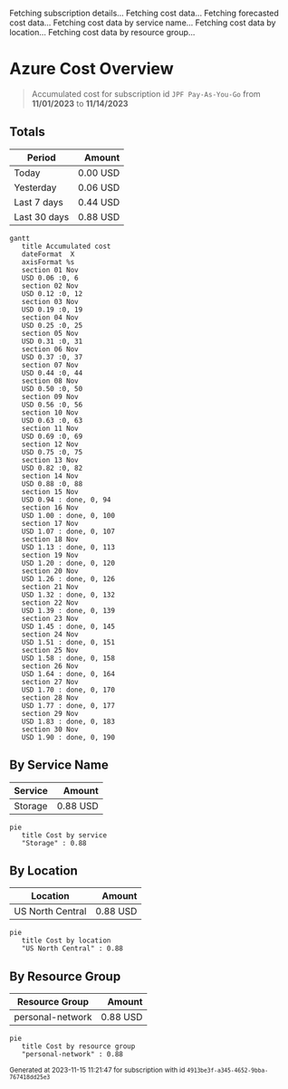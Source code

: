 Fetching subscription details...
Fetching cost data...
Fetching forecasted cost data...
Fetching cost data by service name...
Fetching cost data by location...
Fetching cost data by resource group...
# Azure Cost Overview

> Accumulated cost for subscription id `JPF Pay-As-You-Go` from **11/01/2023** to **11/14/2023**

## Totals

|Period|Amount|
|---|---:|
|Today|0.00 USD|
|Yesterday|0.06 USD|
|Last 7 days|0.44 USD|
|Last 30 days|0.88 USD|

```mermaid
gantt
   title Accumulated cost
   dateFormat  X
   axisFormat %s
   section 01 Nov
   USD 0.06 :0, 6
   section 02 Nov
   USD 0.12 :0, 12
   section 03 Nov
   USD 0.19 :0, 19
   section 04 Nov
   USD 0.25 :0, 25
   section 05 Nov
   USD 0.31 :0, 31
   section 06 Nov
   USD 0.37 :0, 37
   section 07 Nov
   USD 0.44 :0, 44
   section 08 Nov
   USD 0.50 :0, 50
   section 09 Nov
   USD 0.56 :0, 56
   section 10 Nov
   USD 0.63 :0, 63
   section 11 Nov
   USD 0.69 :0, 69
   section 12 Nov
   USD 0.75 :0, 75
   section 13 Nov
   USD 0.82 :0, 82
   section 14 Nov
   USD 0.88 :0, 88
   section 15 Nov
   USD 0.94 : done, 0, 94
   section 16 Nov
   USD 1.00 : done, 0, 100
   section 17 Nov
   USD 1.07 : done, 0, 107
   section 18 Nov
   USD 1.13 : done, 0, 113
   section 19 Nov
   USD 1.20 : done, 0, 120
   section 20 Nov
   USD 1.26 : done, 0, 126
   section 21 Nov
   USD 1.32 : done, 0, 132
   section 22 Nov
   USD 1.39 : done, 0, 139
   section 23 Nov
   USD 1.45 : done, 0, 145
   section 24 Nov
   USD 1.51 : done, 0, 151
   section 25 Nov
   USD 1.58 : done, 0, 158
   section 26 Nov
   USD 1.64 : done, 0, 164
   section 27 Nov
   USD 1.70 : done, 0, 170
   section 28 Nov
   USD 1.77 : done, 0, 177
   section 29 Nov
   USD 1.83 : done, 0, 183
   section 30 Nov
   USD 1.90 : done, 0, 190
```

## By Service Name

|Service|Amount|
|---|---:|
|Storage|0.88 USD|

```mermaid
pie
   title Cost by service
   "Storage" : 0.88
```

## By Location

|Location|Amount|
|---|---:|
|US North Central|0.88 USD|

```mermaid
pie
   title Cost by location
   "US North Central" : 0.88
```

## By Resource Group

|Resource Group|Amount|
|---|---:|
|personal-network|0.88 USD|

```mermaid
pie
   title Cost by resource group
   "personal-network" : 0.88
```

<sup>Generated at 2023-11-15 11:21:47 for subscription with id `4913be3f-a345-4652-9bba-767418dd25e3`</sup>
